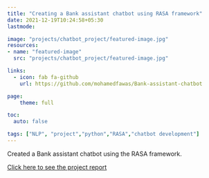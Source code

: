 ```yaml
---
title: "Creating a Bank assistant chatbot using RASA framework"
date: 2021-12-19T10:24:58+05:30
lastmode: 

image: "projects/chatbot_project/featured-image.jpg"
resources:
- name: "featured-image"
  src: "projects/chatbot_project/featured-image.jpg"

links:
  - icon: fab fa-github
    url: https://github.com/mohamedfawas/Bank-assistant-chatbot

page:
    theme: full

toc:
  auto: false

tags: ["NLP", "project","python","RASA","chatbot development"]
---
```


Created a Bank assistant chatbot using the RASA framework.

[Click here to see the project report](https://github.com/mohamedfawas/Bank-assistant-chatbot)